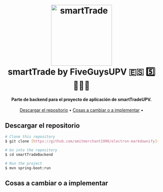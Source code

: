 <h1 align="center">
  <br>
  <img src="https://pbs.twimg.com/media/FQy68dqXwAkRjmK.jpg:large" alt="smartTrade" width="200">
  <br>
  smartTrade by FiveGuysUPV 🇪🇸 5️⃣👨‍👦‍👦
  <br>
</h1>

<h4 align="center">Parte de backend para el proyecto de aplicación de smartTradeUPV.</h4>

<p align="center">
  <a href="#descargar-el-repositorio">Descargar el repositorio</a> •
  <a href="#cosas-a-cambiar-o-a-implementar">Cosas a cambiar o a implementar</a> •
</p>

## Descargar el repositorio

```bash
# Clone this repository
$ git clone [https://github.com/amitmerchant1990/electron-markdownify](https://github.com/alexiserte/smartTradeBackend.git)

# Go into the repository
$ cd smartTradeBackend

# Run the project
$ mvn spring-boot:run
```

## Cosas a cambiar o a implementar

